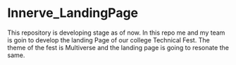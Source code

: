 # Innerve_LandingPage
This repository is developing stage as of now. In this repo me and my team is goin to develop the landing Page of our college Technical Fest. The theme of the fest is Multiverse and the landing page is going to resonate the same.
